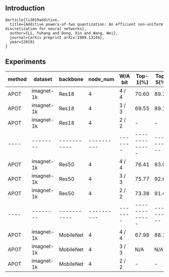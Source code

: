 ## Introduction
```
@article{li2019additive,
  title={Additive powers-of-two quantization: An efficient non-uniform discretization for neural networks},
  author={Li, Yuhang and Dong, Xin and Wang, Wei},
  journal={arXiv preprint arXiv:1909.13144},
  year={2019}
}
```

## Experiments

| method | dataset | backbone | node_num |W/A bit| Top-1(%)  | Top-5(%) | BS | CFG|
|--------|---------|----------|----------|-------|-----------|----------|----|----|
| APOT  |imagnet-1k |Res18   | 4   |  4 / 4|   70.60     |  89.71    |128  |[cfg](./res18/config3_res18_apot_m2_64_4w4f.py)  |
| APOT  |imagnet-1k |Res18   | 4    |  3 / 3|   69.55     |  89.12    |128 |[cfg](./res18/config2_res18_apot_m2_64_3w3f.py)  |
| APOT  |imagnet-1k |Res18   | 4    |  2 / 2|   -     |  -    |128  |[cfg](./res18/config1_res18_apot_m2_64_2w2f.py)  |  
|----|--------|-----------|----------|-------|-------------|----------|---|------------|
| APOT  |imagnet-1k |Res50   | 4    |  4 / 4| 76.41  | 93.09 |32  |[cfg](./res50/config3_res50_apot_m4_32_4w4f.py)  |
| APOT  |imagnet-1k |Res50   | 4    |  3 / 3|   75.77   |  92.60       |32  |[cfg](./res50/config2_res50_apot_m4_32_3w3f.py)  |
| APOT  |imagnet-1k |Res50   | 4    |  2 / 2|   73.38  |    91.41  |32  |[cfg](./res50/config1_res50_apot_m4_32_2w2f.py)  | 
|----|--------|-----------|----------|-------|-------------|----------|---|------------|
| APOT  |imagnet-1k |MobileNet   | 4     |  4 / 4|  67.98   |  88.16   |32  |[cfg](./mobilenetv2/config3_mobilenetv2_apot_m4_64_4w4f.py)  |
| APOT  |imagnet-1k |MobileNet   | 4    |  3 / 3|  N/A  |  N/A   |32  |[cfg](./mobilenetv2/config2_mobilenetv2_apot_m4_64_3w3f.py)    |
| APOT  |imagnet-1k |MobileNet   | 4    |  2 / 2|  -  |  -   |32  |[cfg](./mobilenetv2/config1_mobilenetv2_apot_m4_64_2w2f.py)    | 

